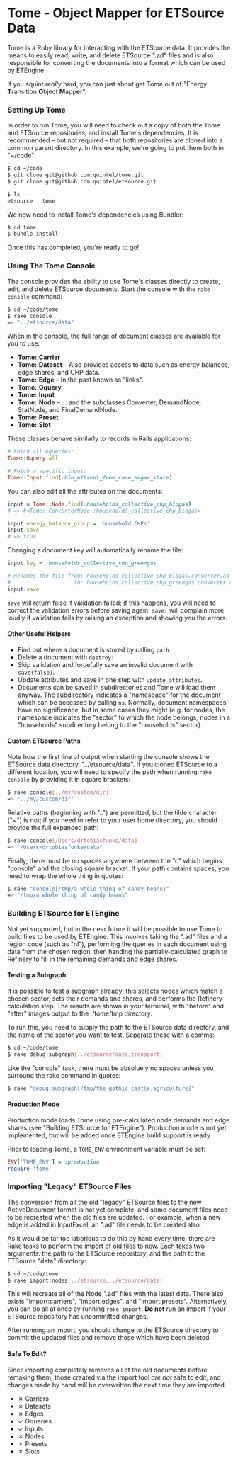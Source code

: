 # Tome - Object Mapper for ETSource Data

Tome is a Ruby library for interacting with the ETSource data. It provides the
means to easily read, write, and delete ETSource ".ad" files and is also
responsible for converting the documents into a format which can be used by
ETEngine.

If you squint *really* hard, you can just about get Tome out of "Energy
<b>T</b>ransition <b>O</b>bject <b>M</b>app<b>e</b>r".

### Setting Up Tome

In order to run Tome, you will need to check out a copy of both the Tome and
ETSource repositories, and install Tome's dependencies. It is recommended –
but not required – that both repositories are cloned into a common parent
directory. In this example, we're going to put them both in "~/code":

```sh
$ cd ~/code
$ git clone git@github.com:quintel/tome.git
$ git clone git@github.com:quintel/etsource.git

$ ls
etsource   tome
```

We now need to install Tome's dependencies using Bundler:

```sh
$ cd tome
$ bundle install
```

Once this has completed, you're ready to go!

### Using The Tome Console

The console provides the ability to use Tome's classes directly to create,
edit, and delete ETSource documents. Start the console with the
`rake console` command:

```sh
$ cd ~/code/tome
$ rake console
=> "../etsource/data"
```

When in the console, the full range of document classes are available for you
to use:

* **Tome::Carrier**
* **Tome::Dataset** – Also provides access to data such as energy balances,
  edge shares, and CHP data.
* **Tome::Edge** – In the past known as "links".
* **Tome::Gquery**
* **Tome::Input**
* **Tome::Node** – ... and the subclasses Converter, DemandNode, StatNode,
  and FinalDemandNode.
* **Tome::Preset**
* **Tome::Slot**

These classes behave similarly to records in Rails applications:

```ruby
# Fetch all Gqueries:
Tome::Gquery.all

# Fetch a specific input:
Tome::Input.find(:bio_ethanol_from_cane_sugar_share)
```

You can also edit all the attributes on the documents:

```ruby
input = Tome::Node.find(:households_collective_chp_biogas)
# => #<Tome::ConverterNode :households_collective_chp_biogas>

input.energy_balance_group = 'household CHPs'
input.save
# => true
```

Changing a document key will automatically rename the file:

```ruby
input.key = :households_collective_chp_greengas

# Renames the file from: households_collective_chp_biogas.converter.ad
#                    to: households_collective_chp_greengas.converter.ad
input.save
```

`save` will return false if validation failed; if this happens, you will need
to correct the validation errors before saving again. `save!` will complain
more loudly if validation fails by raising an exception and showing you the
errors.

#### Other Useful Helpers

* Find out where a document is stored by calling `path`.
* Delete a document with `destroy!`
* Skip validation and forcefully save an invalid document with `save(false)`.
* Update attributes and save in one step with `update_attributes`.
* Documents can be saved in subdirectories and Tome will load them anyway. The
  subdirectory indicates a "namespace" for the document which can be accessed
  by calling `ns`. Normally, document namespaces have no significance, but in
  some cases they might (e.g. for nodes, the namespace indicates the "sector"
  to which the node belongs; nodes in a "households" subdirectory belong to
  the "households" sector).

#### Custom ETSource Paths

Note how the first line of output when starting the console shows the ETSource
data directory, "../etsource/data". If you cloned ETSource to a different
location, you will need to specify the path when running `rake console` by
providing it in square brackets:

```sh
$ rake console[../my/custom/dir]
=> "../my/custom/dir"
```

Relative paths (beginning with "..") are permitted, but the tilde character
("~") is not; if you need to refer to your user home directory, you should
provide the full expanded path:

```sh
$ rake console[/Users/drtobiasfunke/data]
=> "/Users/drtobiasfunke/data"
```

Finally, there must be no spaces anywhere between the "c" which begins
"console" and the closing square bracket. If your path contains spaces,
you need to wrap the whole thing in quotes:

```sh
$ rake "console[/tmp/a whole thing of candy beans]"
=> "/tmp/a whole thing of candy beans"
```

### Building ETSource for ETEngine

Not yet supported, but in the near future it will be possible to use Tome to
build files to be used by ETEngine. This involves taking the ".ad" files and a
region code (such as "nl"), performing the queries in each document using data
from the chosen region, then handing the partially-calculated graph to
[Refinery][refinery] to fill in the remaining demands and edge shares.

#### Testing a Subgraph

It is possible to test a subgraph already; this selects nodes which match a
chosen sector, sets their demands and shares, and performs the Refinery
calculation step. The results are shown in your terminal, with "before" and
"after" images output to the ./tome/tmp directory.

To run this, you need to supply the path to the ETSource data directory, and
the name of the sector you want to test. Separate these with a comma:

```sh
$ cd ~/code/tome
$ rake debug:subgraph[../etsource/data,transport]
```

Like the "console" task, there must be absoluely no spaces unless you surround
the rake command in quotes:

```sh
$ rake "debug:subgraph[/tmp/the gothic castle,agriculture]"
```

#### Production Mode

Production mode loads Tome using pre-calculated node demands and edge shares
(see "Building ETSource for ETEngine"). Production mode is not yet
implemented, but will be added once ETEngine build support is ready.

Prior to loading Tome, a `TOME_ENV` environment variable must be set:

```ruby
ENV['TOME_ENV'] = :production
require 'tome'
```

### Importing "Legacy" ETSource Files

The conversion from all the old "legacy" ETSource files to the new
ActiveDocument format is not yet complete, and some document files need to be
recreated when the old files are updated. For example, when a new edge is
added in InputExcel, an ".ad" file needs to be created also.

As it would be far too laborious to do this by hand every time, there are
Rake tasks to perform the import of old files to new. Each takes two
arguments: the path to the ETSource repository, and the path to the ETSource
"data" directory:

```sh
$ cd ~/code/tome
$ rake import:nodes[../etsource,../etsource/data]
```

This will recreate all of the Node ".ad" files with the latest data. There
also exists "import:carriers", "import:edges", and "import:presets".
Alternatively, you can do all at once by running `rake import`. **Do not** run
an import if your ETSource repository has uncommitted changes.

After running an import, you should change to the ETSource directory to
commit the updated files and remove those which have been deleted.

#### Safe To Edit?

Since importing completely removes all of the old documents before remaking
them, those created via the import tool *are not* safe to edit; and changes
made by hand will be overwritten the next time they are imported.

* ✗ Carriers
* ✗ Datasets
* ✗ Edges
* ✓ Gqueries
* ✓ Inputs
* ✗ Nodes
* ✗ Presets
* ✗ Slots

[refinery]: https://github.com/quintel/refinery
